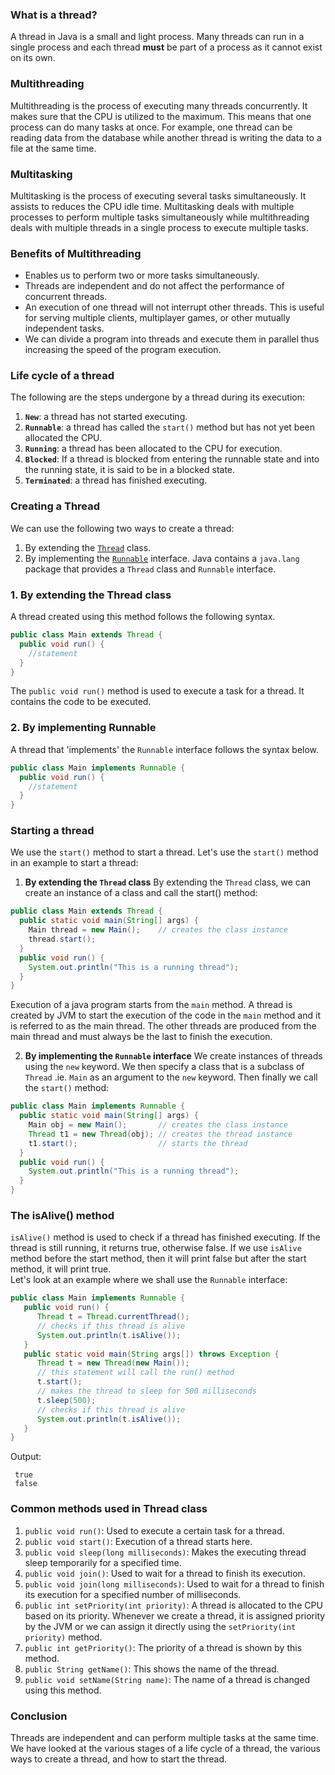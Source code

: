 ### What is a thread?
A thread in Java is a small and light process. Many threads can run in a single process and each thread **must** be part of a process as it cannot exist on its own.

### Multithreading
Multithreading is the process of executing many threads concurrently. It makes sure that the CPU is utilized to the maximum. This means that one process can do many tasks at once.
For example, one thread can be reading data from the database while another thread is writing the data to a file at the same time.

### Multitasking
Multitasking is the process of executing several tasks simultaneously. It assists to reduces the CPU idle time.
Multitasking deals with multiple processes to perform multiple tasks simultaneously while multithreading deals with multiple threads in a single process to execute multiple tasks.

### Benefits of Multithreading
- Enables us to perform two or more tasks simultaneously.
- Threads are independent and do not affect the performance of concurrent threads.
- An execution of one thread will not interrupt other threads. This is useful for serving multiple clients, multiplayer games, or other mutually independent tasks.
- We can divide a program into threads and execute them in parallel thus increasing the speed of the program execution.

### Life cycle of a thread
The following are the steps undergone by a thread during its execution:
1. **`New`**: a thread has not started executing.
2. **`Runnable`**: a thread has called the `start()` method but has not yet been allocated the CPU.
3. **`Running`**: a thread has been allocated to the CPU for execution.
4. **`Blocked`**: If a thread is blocked from entering the runnable state and into the running state, it is said to be in a blocked state.
5. **`Terminated`**: a thread has finished executing.

### Creating a Thread
We can use the following two ways to create a thread:
1. By extending the [`Thread`](https://www.javatpoint.com/creating-thread) class.
2. By implementing the [`Runnable`](https://www.javatpoint.com/creating-thread) interface.
Java contains a `java.lang` package that provides a `Thread` class and `Runnable` interface.

### 1. By extending the Thread class
A thread created using this method follows the following syntax.
```java
public class Main extends Thread {
  public void run() {
    //statement
  }
}
```
The `public void run()` method is used to execute a task for a thread. It contains the code to be executed.

### 2. By implementing Runnable
A thread that 'implements' the `Runnable` interface follows the syntax below.

```java
public class Main implements Runnable {
  public void run() {
    //statement
  }
}
```

### Starting a thread
We use the `start()` method to start a thread. Let's use the `start()` method in an example to start a thread:

1. **By extending the `Thread` class**
By extending the `Thread` class, we can create an instance of a class and call the start() method:

```java
public class Main extends Thread {
  public static void main(String[] args) {
    Main thread = new Main();    // creates the class instance
    thread.start();
  }
  public void run() {
    System.out.println("This is a running thread");
  }
}
```

Execution of a java program starts from the `main` method. A thread is created by JVM to start the execution of the code in the `main` method and it is referred to as the main thread. The other threads are produced from the main thread and must always be the last to finish the execution.

2. **By implementing the `Runnable` interface**
We create instances of threads using the `new` keyword. We then specify a class that is a subclass of `Thread` .ie. `Main` as an argument to the `new` keyword. Then finally we call the `start()` method:

```java
public class Main implements Runnable {
  public static void main(String[] args) {
    Main obj = new Main();       // creates the class instance
    Thread t1 = new Thread(obj); // creates the thread instance
    t1.start();                  // starts the thread
  }
  public void run() {
    System.out.println("This is a running thread");
  }
}
```

### The isAlive() method
`isAlive()` method is used to check if a thread has finished executing. If the thread is still running, it returns true, otherwise false.
If we use `isAlive` method before the start method, then it will print false but after the start method, it will print true.  
Let's look at an example where we shall use the `Runnable` interface:

```java
public class Main implements Runnable {
   public void run() {
      Thread t = Thread.currentThread();
      // checks if this thread is alive
      System.out.println(t.isAlive());
   }
   public static void main(String args[]) throws Exception {
      Thread t = new Thread(new Main());
      // this statement will call the run() method
      t.start();
      // makes the thread to sleep for 500 milliseconds
      t.sleep(500);
      // checks if this thread is alive
      System.out.println(t.isAlive());
   }
}
```

Output:
```
 true
 false
```

### Common methods used in Thread class
1. `public void run()`: Used to execute a certain task for a thread.
2. `public void start()`: Execution of a thread starts here.
3. `public void sleep(long milliseconds)`: Makes the executing thread sleep temporarily for a specified time.
4. `public void join()`: Used to wait for a thread to finish its execution.
5. `public void join(long milliseconds)`: Used to wait for a thread to finish its execution for a specified number of milliseconds.
6. `public int setPriority(int priority)`: A thread is allocated to the CPU based on its priority. Whenever we create a thread, it is assigned priority by the JVM or we can assign it directly using the `setPriority(int priority)` method.
7. `public int getPriority()`: The priority of a thread is shown by this method.
8. `public String getName()`: This shows the name of the thread.
9. `public void setName(String name)`: The name of a thread is changed using this method.

### Conclusion
Threads are independent and can perform multiple tasks at the same time. We have looked at the various stages of a life cycle of a thread, the various ways to create a thread, and how to start the thread.